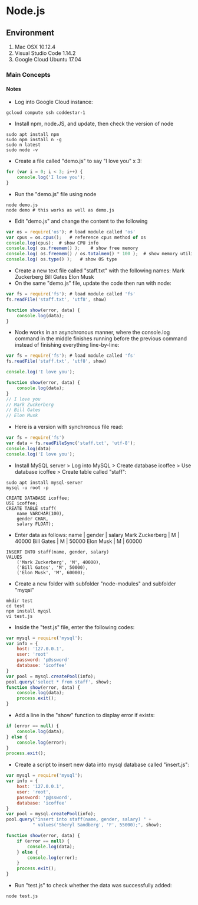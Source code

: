 # Node.js

## Environment

1. Mac OSX 10.12.4
2. Visual Studio Code 1.14.2
3. Google Cloud Ubuntu 17.04

### Main Concepts


#### Notes

* Log into Google Cloud instance:
```shell
gcloud compute ssh coddestar-1
```
* Install npm, node.JS, and update, then check the version of node
```shell
sudo apt install npm
sudo npm install n -g
sudo n latest
sudo node -v
```
* Create a file called "demo.js" to say "I love you" x 3:
```javascript
for (var i = 0; i < 3; i++) {
	console.log('I love you');
}
```
* Run the "demo.js" file using node
```shell
node demo.js
node demo # this works as well as demo.js
```
* Edit "demo.js" and change the content to the following
```javascript
var os = require('os');	# load module called 'os'
var cpus = os.cpus();	# reference cpus method of os
console.log(cpus);	# show CPU info
console.log( os.freemem() );	# show free memory
console.log( os.freemem() / os.totalmem() * 100 );	# show memory utilization %
console.log( os.type() );	# show OS type
```
* Create a new text file called "staff.txt" with the following names:
Mark Zuckerberg
Bill Gates
Elon Musk
* On the same "demo.js" file, update the code then run with node:
```javascript
var fs = require('fs');	# load module called 'fs'
fs.readFile('staff.txt', 'utf8', show)

function show(error, data) {
	console.log(data);
}
```
* Node works in an asynchronous manner, where the console.log command in the middle finishes running before the previous command instead of finishing everything line-by-line:
```javascript
var fs = require('fs');	# load module called 'fs'
fs.readFile('staff.txt', 'utf8', show)

console.log('I love you');

function show(error, data) {
	console.log(data);
}
// I love you
// Mark Zuckerberg
// Bill Gates
// Elon Musk
```
* Here is a version with synchronous file read:
```javascript
var fs = require('fs')
var data = fs.readFileSync('staff.txt', 'utf-8');
console.log(data)
console.log('I love you');
```
* Install MySQL server > Log into MySQL > Create database icoffee > Use database icoffee > Create table called "staff":
```shell
sudo apt install mysql-server
mysql -u root -p
```
```mysql
CREATE DATABASE icoffee;
USE icoffee;
CREATE TABLE staff(
	name VARCHAR(100),
	gender CHAR,
	salary FLOAT);
```
* Enter data as follows:
name | gender | salary
Mark Zuckerberg | M | 40000
Bill Gates | M | 50000
Elon Musk | M | 60000
```mysql
INSERT INTO staff(name, gender, salary)
VALUES
	('Mark Zuckerberg', 'M', 40000),
	('Bill Gates', 'M', 50000),
	('Elon Musk', 'M', 60000);
```
* Create a new folder with subfolder "node-modules" and subfolder "myqsl"
```shell
mkdir test
cd test
npm install myqsl
vi test.js
```
* Inside the "test.js" file, enter the following codes:
```javascript
var mysql = require('mysql');
var info = {
	host: '127.0.0.1',
	user: 'root'
	password: 'p@ssword'
	database: 'icoffee'
}
var pool = mysql.createPool(info);
pool.query('select * from staff', show);
function show(error, data) {
	console.log(data);
	process.exit();
}
```
* Add a line in the "show" function to display error if exists:
```javascript
if (error == null) {
	console.log(data);
} else {
	console.log(error);
}
process.exit();
```
* Create a script to insert new data into mysql database called "insert.js":
```javascript
var mysql = require('mysql');
var info = {
	host: '127.0.0.1',
	user: 'root',
	password: 'p@ssword',
	database: 'icoffee'
}
var pool = mysql.createPool(info);
pool.query("insert into staff(name, gender, salary) " +
		  " values('Sheryl Sandberg', 'F', 55000);", show);

function show(error, data) {
	if (error == null) {
		console.log(data);
	} else {
		console.log(error);
	}
	process.exit();
}
```
* Run "test.js" to check whether the data was successfully added:
```shell
node test.js
```
